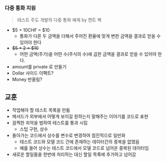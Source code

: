 ### 다중 통화 지원
> 테스트 주도 개발의 다중 통화 예제 by 켄트 벡

- $5 + 10CHF = $10 
  - 통화가 다른 두 금액을 더해서 주어진 환율에 맞게 변한 금액을 결과로 얻을 수 있어야 한다
- ~~$5 * 2 = $10~~
  - 어떤 금액(주가)을 어떤 수(주식의 수)에 곱한 금액을 결과로 얻을 수 있어야 한다.
- amount를 private 로 만들기
- Dollar 사이드 이팩트?
- Money 반올림?

## 교훈
- 작업해야 할 테스트 목록을 만듦
- 메서드가 외부에서 어떻게 보이길 원하는지 말해주는 이야기를 코드로 표현
- 끔찍한 죄악을 범하여 테스트를 통과 시킴
  - 스텁 구현, 상수
- 돌아가는 코드에서 상수를 변수로 변경하여 점진적으로 일반화 
  - 테스트 코드와 모델 코드 간에 존재하는 데이터간의 중복을 없앴음
  - 예를 들어 상수는 테스트 코드에서 모델 코드로 넘어온 중복된 데이터임
- 새로운 할일들을 한번에 처리하는 대신 할일 목록에 추가하고 넘어감
